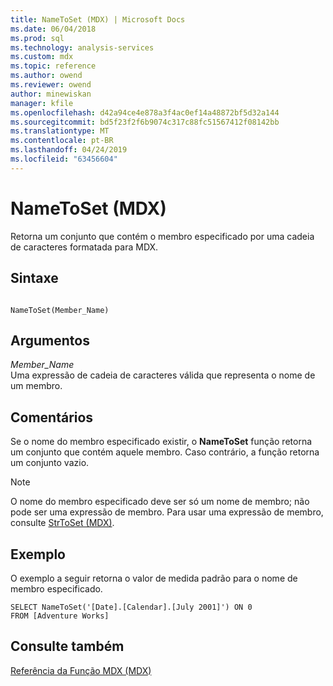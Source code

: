 ```yaml
---
title: NameToSet (MDX) | Microsoft Docs
ms.date: 06/04/2018
ms.prod: sql
ms.technology: analysis-services
ms.custom: mdx
ms.topic: reference
ms.author: owend
ms.reviewer: owend
author: minewiskan
manager: kfile
ms.openlocfilehash: d42a94ce4e878a3f4ac0ef14a48872bf5d32a144
ms.sourcegitcommit: bd5f23f2f6b9074c317c88fc51567412f08142bb
ms.translationtype: MT
ms.contentlocale: pt-BR
ms.lasthandoff: 04/24/2019
ms.locfileid: "63456604"
---
```

# <a name="nametoset-mdx"></a>NameToSet (MDX)


  Retorna um conjunto que contém o membro especificado por uma cadeia de caracteres formatada para MDX.  
  
## <a name="syntax"></a>Sintaxe  
  
```  
  
NameToSet(Member_Name)   
```  
  
## <a name="arguments"></a>Argumentos  
 *Member_Name*  
 Uma expressão de cadeia de caracteres válida que representa o nome de um membro.  
  
## <a name="remarks"></a>Comentários  
 Se o nome do membro especificado existir, o **NameToSet** função retorna um conjunto que contém aquele membro. Caso contrário, a função retorna um conjunto vazio.  
  
> [!NOTE]  
>  O nome do membro especificado deve ser só um nome de membro; não pode ser uma expressão de membro. Para usar uma expressão de membro, consulte [StrToSet &#40;MDX&#41;](../mdx/strtoset-mdx.md).  
  
## <a name="example"></a>Exemplo  
 O exemplo a seguir retorna o valor de medida padrão para o nome de membro especificado.  
  
```  
SELECT NameToSet('[Date].[Calendar].[July 2001]') ON 0  
FROM [Adventure Works]  
```  
  
## <a name="see-also"></a>Consulte também  
 [Referência da Função MDX &#40;MDX&#41;](../mdx/mdx-function-reference-mdx.md)  
  
  

